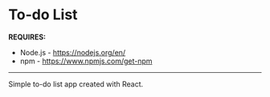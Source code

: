 # To-do List

**REQUIRES:**
* Node.js - https://nodejs.org/en/
* npm - https://www.npmjs.com/get-npm

---

Simple to-do list app created with React.
